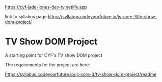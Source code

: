 https://cyf-jade-jones-dev-tv.netlify.app

link to syllabus page https://syllabus.codeyourfuture.io/js-core-3/tv-show-dom-project/

# TV Show DOM Project

A starting point for CYF's TV show DOM project

The requirements for the project are here:

https://syllabus.codeyourfuture.io/js-core-3/tv-show-dom-project/readme




